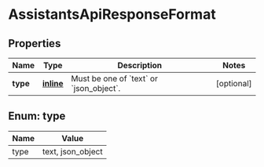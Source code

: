 
# AssistantsApiResponseFormat

## Properties
Name | Type | Description | Notes
------------ | ------------- | ------------- | -------------
**type** | [**inline**](#Type) | Must be one of &#x60;text&#x60; or &#x60;json_object&#x60;. |  [optional]


<a id="Type"></a>
## Enum: type
Name | Value
---- | -----
type | text, json_object



